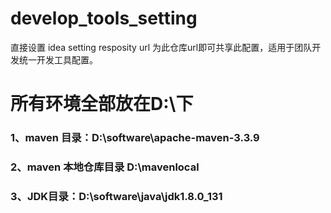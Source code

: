 # develop_tools_setting
直接设置 idea  setting resposity url 为此仓库url即可共享此配置，适用于团队开发统一开发工具配置。
# 所有环境全部放在D:\\下
### 1、maven 目录：D:\software\apache-maven-3.3.9    
### 2、maven 本地仓库目录 D:\mavenlocal
### 3、JDK目录：D:\software\java\jdk1.8.0_131
